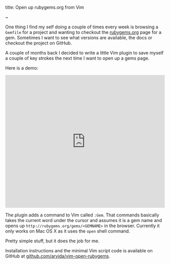 title: Open up rubygems.org from Vim

~

One thing I find my self doing a couple of times every week is browsing a `Gemfile` for a project and wanting to checkout the [rubygems.org](http://rubygems.org) page for a gem. Sometimes I want to see what versions are available, the docs or checkout the project on GitHub.

A couple of months back I decided to write a little Vim plugin to save myself a couple of key strokes the next time I want to open up a gems page. 

Here is a demo:

<iframe src="http://player.vimeo.com/video/64759071" width="100%" height="420" frameborder="0" webkitAllowFullScreen mozallowfullscreen allowFullScreen></iframe>

The plugin adds a command to Vim called `:Gem`. That commands basically takes the current word under the cursor and assumes it is a gem name and opens up `http://rubygems.org/gems/<GEMNAME>` in the browser. Currently it only works on Mac OS X as it uses the `open` shell command. 

Pretty simple stuff, but it does the job for me.

Installation instructions and the minimal Vim script code is available on GitHub at [github.com/arvida/vim-open-rubygems](https://github.com/arvida/vim-open-rubygems).
